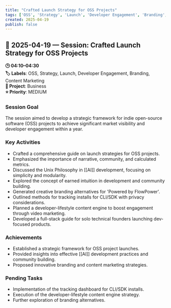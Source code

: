 ```yaml
---
title: "Crafted Launch Strategy for OSS Projects"
tags: ['OSS', 'Strategy', 'Launch', 'Developer Engagement', 'Branding', 'Content Marketing']
created: 2025-04-19
publish: false
---
```


## 📅 2025-04-19 — Session: Crafted Launch Strategy for OSS Projects

**🕒 04:10–04:30**  
**🏷️ Labels**: OSS, Strategy, Launch, Developer Engagement, Branding, Content Marketing  
**📂 Project**: Business  
**⭐ Priority**: MEDIUM  


### Session Goal
The session aimed to develop a strategic framework for indie open-source software (OSS) projects to achieve significant market visibility and developer engagement within a year.

### Key Activities
- Crafted a comprehensive guide on launch strategies for OSS projects.
- Emphasized the importance of narrative, community, and calculated metrics.
- Discussed the Unix Philosophy in [[AI]] development, focusing on simplicity and modularity.
- Explored the concept of earned intuition in development and community building.
- Generated creative branding alternatives for 'Powered by FlowPower'.
- Outlined methods for tracking installs for CLI/SDK with privacy considerations.
- Planned a developer-lifestyle content engine to boost engagement through video marketing.
- Developed a full-stack guide for solo technical founders launching dev-focused products.

### Achievements
- Established a strategic framework for OSS project launches.
- Provided insights into effective [[AI]] development practices and community building.
- Proposed innovative branding and content marketing strategies.

### Pending Tasks
- Implementation of the tracking dashboard for CLI/SDK installs.
- Execution of the developer-lifestyle content engine strategy.
- Further exploration of branding alternatives.
